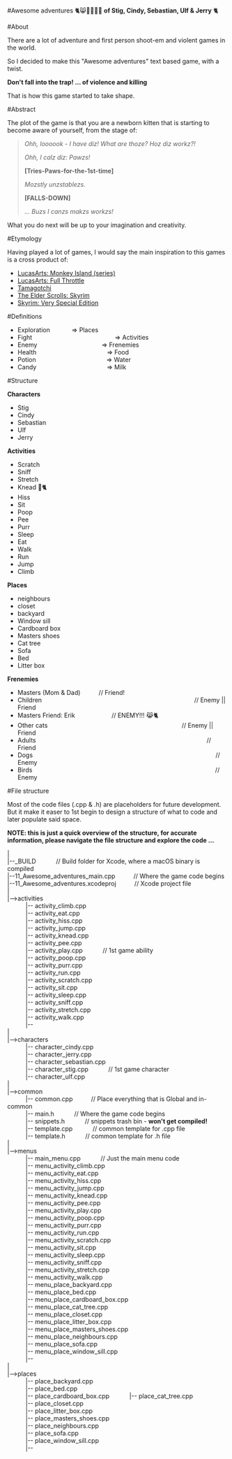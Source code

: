 #Awesome adventures 🐈😸💩🤠🐾🐁
**of Stig, Cindy, Sebastian, Ulf & Jerry**  🐈

#About

There are a lot of adventure and first person shoot-em and violent games in the world.

So I decided to make this "Awesome adventures" text based game, with a twist.
 
**Don't fall into the trap! ... of violence and killing**

That is how this game started to take shape.


#Abstract

The plot of the game is that you are a newborn kitten that is starting to become aware of yourself, from the stage of:

> *Ohh, loooook - I have diz! What are thoze? Hoz diz workz?!*<p>
> *Ohh, I calz diz: Pawzs!*<p>
> **[Tries-Paws-for-the-1st-time]** <p>
> *Mozstly unzstablezs.* <p>
> **[FALLS-DOWN]** <p>
> *... Buzs I canzs makzs workzs!*

What you do next will be up to your imagination and creativity.


#Etymology

Having played a lot of games, I would say the main inspiration to this games is a cross product of: <p>

* [LucasArts: Monkey Island (series)](https://en.wikipedia.org/wiki/Monkey_Island_(series))
* [LucasArts: Full Throttle](https://www.doublefine.com/games/full-throttle-remastered)
* [Tamagotchi](https://tamagotchi.com)
* [The Elder Scrolls: Skyrim](https://elderscrolls.bethesda.net/skyrim)
* [Skyrim: Very Special Edition](https://www.youtube.com/watch?v=FnEW6dX_BmU)


#Definitions

* Exploration &emsp;&emsp;&emsp; => Places
* Fight &emsp;&emsp;&emsp;&emsp;&emsp;&emsp;&emsp;&emsp;&emsp;&emsp;&emsp;&emsp;&emsp; => Activities
* Enemy &emsp;&emsp;&emsp;&emsp;&emsp;&emsp;&emsp;&emsp;&emsp;&emsp; => Frenemies
* Health &emsp;&emsp;&emsp;&emsp;&emsp;&emsp;&emsp;&emsp;&emsp;&emsp;&emsp; => Food
* Potion &emsp;&emsp;&emsp;&emsp;&emsp;&emsp;&emsp;&emsp;&emsp;&emsp;&emsp; => Water
* Candy &emsp;&emsp;&emsp;&emsp;&emsp;&emsp;&emsp;&emsp;&emsp;&emsp;&emsp; => Milk
 

#Structure

**Characters** <br>
* Stig <br>
* Cindy <br>
* Sebastian <br>
* Ulf <br>
* Jerry <br>

**Activities** <br>
* Scratch <br>
* Sniff <br>
* Stretch <br>
* Knead 🐾🐈 <br>
* Hiss <br>
* Sit <br>
* Poop <br>
* Pee <br>
* Purr <br>
* Sleep <br>
* Eat <br>
* Walk <br>
* Run <br>
* Jump <br>
* Climb <p>

**Places** <br>
* neighbours <br>
* closet <br>
* backyard <br>
* Window sill <br>
* Cardboard box <br>
* Masters shoes <br> 
* Cat tree <br>
* Sofa <br>
* Bed <br>
* Litter box <p>

**Frenemies** <br>
* Masters (Mom & Dad)&emsp;&emsp;&emsp;// Friend! <br>
* Children&emsp;&emsp;&emsp;&emsp;&emsp;&emsp;&emsp;&emsp;&emsp;&emsp;&emsp;&emsp;&emsp;&emsp;&emsp;&emsp;&emsp;&emsp;&emsp;&emsp;&emsp;&emsp;&emsp;&emsp;&emsp;// Enemy || Friend  <br>
* Masters Friend: Erik&emsp;&emsp;&emsp;&emsp;&emsp;&emsp;// ENEMY!!! 😹🐈 <br>
* Other cats&emsp;&emsp;&emsp;&emsp;&emsp;&emsp;&emsp;&emsp;&emsp;&emsp;&emsp;&emsp;&emsp;&emsp;&emsp;&emsp;&emsp;&emsp;&emsp;&emsp;&emsp;&emsp;// Enemy || Friend <br>
* Adults&emsp;&emsp;&emsp;&emsp;&emsp;&emsp;&emsp;&emsp;&emsp;&emsp;&emsp;&emsp;&emsp;&emsp;&emsp;&emsp;&emsp;&emsp;&emsp;&emsp;&emsp;&emsp;&emsp;&emsp;&emsp;&emsp;&emsp;&emsp;// Friend <br>
* Dogs&emsp;&emsp;&emsp;&emsp;&emsp;&emsp;&emsp;&emsp;&emsp;&emsp;&emsp;&emsp;&emsp;&emsp;&emsp;&emsp;&emsp;&emsp;&emsp;&emsp;&emsp;&emsp;&emsp;&emsp;&emsp;&emsp;&emsp;&emsp;&emsp;&emsp;// Enemy <br>
* Birds&emsp;&emsp;&emsp;&emsp;&emsp;&emsp;&emsp;&emsp;&emsp;&emsp;&emsp;&emsp;&emsp;&emsp;&emsp;&emsp;&emsp;&emsp;&emsp;&emsp;&emsp;&emsp;&emsp;&emsp;&emsp;&emsp;&emsp;&emsp;&emsp;&emsp;// Enemy <p>

#File structure

Most of the code files (.cpp & .h) are placeholders for future development. But it make it easer to 1st begin to design a structure of  what to code and later populate said space.<p>

**NOTE: this is just a quick overview of the structure, for accurate information, please navigate the file structure and explore the code ...** <p>

| <br>
|--\_BUILD &emsp;&emsp;&emsp;// Build folder for Xcode, where a macOS binary is compiled<br>
|--11_Awesome_adventures_main.cpp&emsp;&emsp;&emsp;// Where the game code begins<br>
|--11_Awesome_adventures.xcodeproj&emsp;&emsp;&emsp;// Xcode project file <br>
| <br>
|-->activities <br>
&emsp;&emsp;&emsp;|-- activity\_climb.cpp <br>
&emsp;&emsp;&emsp;|-- activity\_eat.cpp <br>
&emsp;&emsp;&emsp;|-- activity\_hiss.cpp <br>
&emsp;&emsp;&emsp;|-- activity\_jump.cpp <br>
&emsp;&emsp;&emsp;|-- activity\_knead.cpp <br>
&emsp;&emsp;&emsp;|-- activity\_pee.cpp <br>
&emsp;&emsp;&emsp;|-- activity\_play.cpp &emsp;&emsp;&emsp;// 1st game ability<br>
&emsp;&emsp;&emsp;|-- activity\_poop.cpp <br>
&emsp;&emsp;&emsp;|-- activity\_purr.cpp <br>
&emsp;&emsp;&emsp;|-- activity\_run.cpp <br>
&emsp;&emsp;&emsp;|-- activity\_scratch.cpp <br>
&emsp;&emsp;&emsp;|-- activity\_sit.cpp <br>
&emsp;&emsp;&emsp;|-- activity\_sleep.cpp <br>
&emsp;&emsp;&emsp;|-- activity\_sniff.cpp <br>
&emsp;&emsp;&emsp;|-- activity\_stretch.cpp <br>
&emsp;&emsp;&emsp;|-- activity\_walk.cpp <br>
&emsp;&emsp;&emsp;|-- <br>
| <br>
|-->characters <br>
&emsp;&emsp;&emsp;|-- character\_cindy.cpp<br>
&emsp;&emsp;&emsp;|-- character\_jerry.cpp<br>
&emsp;&emsp;&emsp;|-- character\_sebastian.cpp<br>
&emsp;&emsp;&emsp;|-- character\_stig.cpp &emsp;&emsp;&emsp;// 1st game character<br>
&emsp;&emsp;&emsp;|-- character\_ulf.cpp<br>
| <br>
|-->common <br>
&emsp;&emsp;&emsp;|-- common.cpp&emsp;&emsp;&emsp;// Place everything that is Global and in-common <br>
&emsp;&emsp;&emsp;|-- main.h &emsp;&emsp;&emsp;// Where the game code begins <br>
&emsp;&emsp;&emsp;|-- snippets.h &emsp;&emsp;&emsp;// snippets trash bin - **won't get compiled!**<br>
&emsp;&emsp;&emsp;|-- template.cpp &emsp;&emsp;&emsp;// common template for .cpp file<br>
&emsp;&emsp;&emsp;|-- template.h &emsp;&emsp;&emsp;// common template for .h file<br>
| <br>
|-->menus <br>
&emsp;&emsp;&emsp;|-- main\_menu.cpp &emsp;&emsp;&emsp;// Just the main menu code<br>
&emsp;&emsp;&emsp;|-- menu\_activity\_climb.cpp <br>
&emsp;&emsp;&emsp;|-- menu\_activity\_eat.cpp <br>
&emsp;&emsp;&emsp;|-- menu\_activity\_hiss.cpp <br>
&emsp;&emsp;&emsp;|-- menu\_activity\_jump.cpp <br>
&emsp;&emsp;&emsp;|-- menu\_activity\_knead.cpp <br>
&emsp;&emsp;&emsp;|-- menu\_activity\_pee.cpp <br>
&emsp;&emsp;&emsp;|-- menu\_activity\_play.cpp <br>
&emsp;&emsp;&emsp;|-- menu\_activity\_poop.cpp <br>
&emsp;&emsp;&emsp;|-- menu\_activity\_purr.cpp <br>
&emsp;&emsp;&emsp;|-- menu\_activity\_run.cpp <br>
&emsp;&emsp;&emsp;|-- menu\_activity\_scratch.cpp <br>
&emsp;&emsp;&emsp;|-- menu\_activity\_sit.cpp <br>
&emsp;&emsp;&emsp;|-- menu\_activity\_sleep.cpp <br>
&emsp;&emsp;&emsp;|-- menu\_activity\_sniff.cpp <br>
&emsp;&emsp;&emsp;|-- menu\_activity\_stretch.cpp <br>
&emsp;&emsp;&emsp;|-- menu\_activity\_walk.cpp <br>
&emsp;&emsp;&emsp;|-- menu\_place\_backyard.cpp <br>
&emsp;&emsp;&emsp;|-- menu\_place\_bed.cpp <br>
&emsp;&emsp;&emsp;|-- menu\_place\_cardboard\_box.cpp <br>
&emsp;&emsp;&emsp;|-- menu\_place\_cat\_tree.cpp <br>
&emsp;&emsp;&emsp;|-- menu\_place\_closet.cpp <br>
&emsp;&emsp;&emsp;|-- menu\_place\_litter_box.cpp <br>
&emsp;&emsp;&emsp;|-- menu\_place\_masters\_shoes.cpp <br>
&emsp;&emsp;&emsp;|-- menu\_place\_neighbours.cpp<br>
&emsp;&emsp;&emsp;|-- menu\_place\_sofa.cpp<br>
&emsp;&emsp;&emsp;|-- menu\_place\_window\_sill.cpp<br>
&emsp;&emsp;&emsp;|-- <br>
| <br>
|-->places <br>
&emsp;&emsp;&emsp;|-- place\_backyard.cpp <br>
&emsp;&emsp;&emsp;|-- place\_bed.cpp <br>
&emsp;&emsp;&emsp;|-- place\_cardboard\_box.cpp
&emsp;&emsp;&emsp;|-- place\_cat\_tree.cpp <br>
&emsp;&emsp;&emsp;|-- place\_closet.cpp <br>
&emsp;&emsp;&emsp;|-- place\_litter\_box.cpp <br>
&emsp;&emsp;&emsp;|-- place\_masters\_shoes.cpp <br>
&emsp;&emsp;&emsp;|-- place\_neighbours.cpp <br>
&emsp;&emsp;&emsp;|-- place\_sofa.cpp <br>
&emsp;&emsp;&emsp;|-- place\_window\_sill.cpp <br>
&emsp;&emsp;&emsp;|-- <br>


#